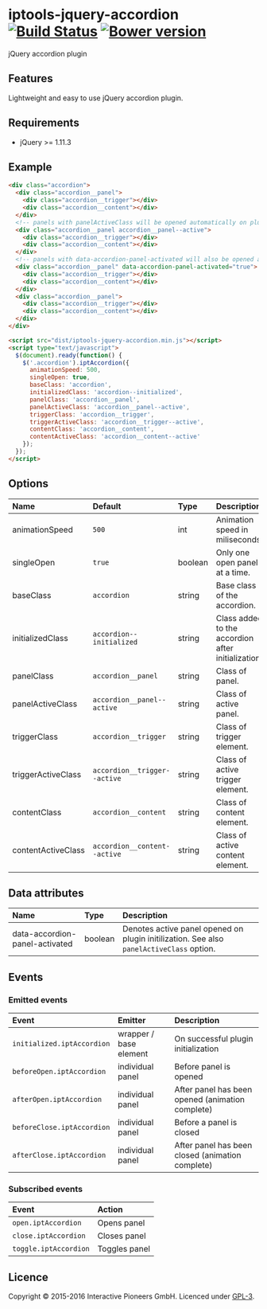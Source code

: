 # iptools-jquery-accordion [![Build Status](http://img.shields.io/travis/interactive-pioneers/iptools-jquery-accordion.svg)](https://travis-ci.org/interactive-pioneers/iptools-jquery-accordion) [![Bower version](https://badge.fury.io/bo/iptools-jquery-accordion.svg)](http://badge.fury.io/bo/iptools-jquery-accordion)

jQuery accordion plugin

## Features

Lightweight and easy to use jQuery accordion plugin.

## Requirements

- jQuery >= 1.11.3

## Example

```html
<div class="accordion">
  <div class="accordion__panel">
    <div class="accordion__trigger"></div>
    <div class="accordion__content"></div>
  </div>
  <!-- panels with panelActiveClass will be opened automatically on plugin initialization -->
  <div class="accordion__panel accordion__panel--active">
    <div class="accordion__trigger"></div>
    <div class="accordion__content"></div>
  </div>
  <!-- panels with data-accordion-panel-activated will also be opened automatically on plugin initialization -->
  <div class="accordion__panel" data-accordion-panel-activated="true">
    <div class="accordion__trigger"></div>
    <div class="accordion__content"></div>
  </div>
  <div class="accordion__panel">
    <div class="accordion__trigger"></div>
    <div class="accordion__content"></div>
  </div>
</div>

<script src="dist/iptools-jquery-accordion.min.js"></script>
<script type="text/javascript">
  $(document).ready(function() {
    $('.accordion').iptAccordion({
      animationSpeed: 500,
      singleOpen: true,
      baseClass: 'accordion',
      initializedClass: 'accordion--initialized',
      panelClass: 'accordion__panel',
      panelActiveClass: 'accordion__panel--active',
      triggerClass: 'accordion__trigger',
      triggerActiveClass: 'accordion__trigger--active',
      contentClass: 'accordion__content',
      contentActiveClass: 'accordion__content--active'
    });
  });
</script>
```

## Options

Name               | Default                      | Type    | Description
:------------------|:-----------------------------|:--------|:-----------
animationSpeed     | `500`                        | int     | Animation speed in miliseconds.
singleOpen         | `true`                       | boolean | Only one open panel at a time.
baseClass          | `accordion`                  | string  | Base class of the accordion.
initializedClass   | `accordion--initialized`     | string  | Class added to the accordion after initialization.
panelClass         | `accordion__panel`           | string  | Class of panel.
panelActiveClass   | `accordion__panel--active`   | string  | Class of active panel.
triggerClass       | `accordion__trigger`         | string  | Class of trigger element.
triggerActiveClass | `accordion__trigger--active` | string  | Class of active trigger element.
contentClass       | `accordion__content`         | string  | Class of content element.
contentActiveClass | `accordion__content--active` | string  | Class of active content element.


## Data attributes

Name               | Type    | Description
:------------------|:--------|:-----------
data-accordion-panel-activated | boolean     | Denotes active panel opened on plugin initilization. See also `panelActiveClass` option.

## Events

### Emitted events

Event                      | Emitter                | Description
:-----                     | :--------              | :-----------
`initialized.iptAccordion` | wrapper / base element | On successful plugin initialization              |
`beforeOpen.iptAccordion`  | individual panel       | Before panel is opened                           |
`afterOpen.iptAccordion`   | individual panel       | After panel has been opened (animation complete) |
`beforeClose.iptAccordion` | individual panel       | Before a panel is closed                         |
`afterClose.iptAccordion`  | individual panel       | After panel has been closed (animation complete) |

### Subscribed events

Event                 | Action
:-----                | :-----------
`open.iptAccordion`   | Opens panel   |
`close.iptAccordion`  | Closes panel  |
`toggle.iptAccordion` | Toggles panel |

## Licence

Copyright © 2015-2016 Interactive Pioneers GmbH. Licenced under [GPL-3](LICENSE).
